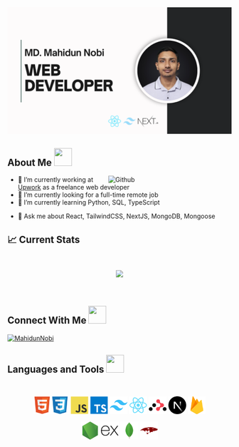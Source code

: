 <img src="https://github.com/MahidunNobi/MahidunNobi/blob/main/GitHub-Banner.png" alt="Mahidun GitHub README header image">

<h2> About Me  <img src = "https://media2.giphy.com/media/ZGHpWzdOEkMKtwLqdc/giphy.gif?cid=ecf05e47a0n3gi1bfqntqmob8g9aid1oyj2wr3ds3mg700bl&rid=giphy.gif" width="40px" height="40px"></h2>
<img width="55%" align="right" alt="Github" src="https://raw.githubusercontent.com/onimur/.github/master/.resources/git-header.svg" />  

- 🔭 I’m currently working at [Upwork](https://www.upwork.com/freelancers/~01efd3f02eb05280fa) as a freelance web developer
- 🔭 I’m currently looking for a full-time remote job
- 🌱 I’m currently learning Python, SQL, TypeScript
<!-- 👯 I’m looking to collaborate on ... -->
<!-- 🤔 I’m looking for help with ... -->
- 💬 Ask me about React, TailwindCSS, NextJS, MongoDB, Mongoose
<!-- 📫 How to reach me: ... -->
<!-- 😄 Pronouns: ... -->
<!-- ⚡ Fun fact: ... -->

## :chart_with_upwards_trend: Current Stats

<br />
<p align="center">
  <img width="60%" src="https://github-readme-streak-stats.herokuapp.com?user=MahidunNobi&theme=react&hide_border=true&background=0D1117&stroke=0D1117&fire=FF1CF7&sideLabels=00F0FF&currStreakNum=FF1CF7&ring=FF1CF7&currStreakLabel=FF1CF7&sideNums=00F0FF" />
</p>
<br>
<h2>Connect With Me <img src = "https://media2.giphy.com/media/al7grkbrCChTAPEfyh/giphy.gif?cid=ecf05e47a0n3gi1bfqntqmob8g9aid1oyj2wr3ds3mg700bl&rid=giphy.gif" width="40px" height="40px"></h2>
<a href="https://www.linkedin.com/in/md-mahidun-nobi" target="_blank"><img align="center" src="https://raw.githubusercontent.com/rahuldkjain/github-profile-readme-generator/master/src/images/icons/Social/linked-in-alt.svg" alt="MahidunNobi" height="30" width="40" /></a> 

<br/>
<h2>Languages and Tools <img src = "https://media2.giphy.com/media/QssGEmpkyEOhBCb7e1/giphy.gif?cid=ecf05e47a0n3gi1bfqntqmob8g9aid1oyj2wr3ds3mg700bl&rid=giphy.gif" width="40px" height="40px"></h2>  
<br>
<p align="center">
<img src="https://raw.githubusercontent.com/devicons/devicon/master/icons/html5/html5-original.svg" alt="HTML5" width="40" height="40"/><img src="https://raw.githubusercontent.com/devicons/devicon/master/icons/css3/css3-original.svg" alt="CSS3" width="40" height="40"/>
<img src="https://raw.githubusercontent.com/devicons/devicon/master/icons/javascript/javascript-original.svg" alt="JavaScript" width="40" height="40"/>
<img src="https://raw.githubusercontent.com/devicons/devicon/master/icons/typescript/typescript-original.svg" alt="JavaScript" width="40" height="40"/>

<img src="https://raw.githubusercontent.com/devicons/devicon/master/icons/tailwindcss/tailwindcss-original.svg" alt="Tailwind" width="40" height="40"/>
<img src="https://raw.githubusercontent.com/devicons/devicon/master/icons/react/react-original.svg" alt="React" width="40" height="40"/> 
<img src="https://raw.githubusercontent.com/devicons/devicon/master/icons/reactrouter/reactrouter-original.svg" alt="React" width="40" height="40"/> 
<img src="https://raw.githubusercontent.com/devicons/devicon/master/icons/nextjs/nextjs-original.svg" alt="React" width="40" height="40"/> 
<img src="https://raw.githubusercontent.com/devicons/devicon/master/icons/firebase/firebase-original.svg" alt="firebase" width="40" height="40"/> 
</p>
<p align="center">
<img src="https://raw.githubusercontent.com/devicons/devicon/master/icons/nodejs/nodejs-original.svg" alt="nodejs" width="40" height="40"/> 
<img src="https://raw.githubusercontent.com/devicons/devicon/master/icons/express/express-original.svg" alt="express" width="40" height="40"/> 
<img src="https://raw.githubusercontent.com/devicons/devicon/master/icons/mongodb/mongodb-original.svg" alt="mongoDB" width="40" height="40"/> 
<img src="https://raw.githubusercontent.com/devicons/devicon/master/icons/mongoose/mongoose-original.svg" alt="mongoose" width="40" height="40"/> 
</p><br/>

